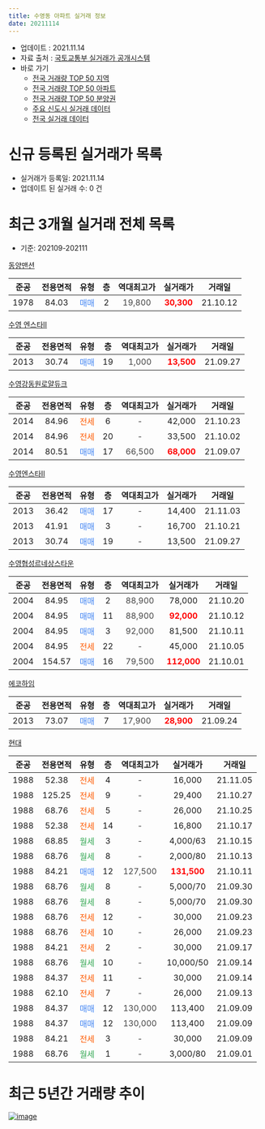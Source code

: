 ```yaml
---
title: 수영동 아파트 실거래 정보
date: 20211114
---
```


* 업데이트 : 2021.11.14
* 자료 출처 : [국토교통부 실거래가 공개시스템](http://rt.molit.go.kr)
* 바로 가기
    * [전국 거래량 TOP 50 지역](https://apt-info.github.io/apt-trade-info/tr)
    * [전국 거래량 TOP 50 아파트](https://apt-info.github.io/apt-trade-info/ta)
    * [전국 거래량 TOP 50 분양권](https://apt-info.github.io/apt-trade-info/tb)
    * [주요 신도시 실거래 데이터](https://apt-info.github.io/apt-trade-info/newtown)
    * [전국 실거래 데이터](https://apt-info.github.io/apt-trade-info/all)



<script async src="https://pagead2.googlesyndication.com/pagead/js/adsbygoogle.js"></script>
<!-- 기본광고 -->
<ins class="adsbygoogle"
     style="display:block"
     data-ad-client="ca-pub-1142216861245946"
     data-ad-slot="4805727019"
     data-ad-format="auto"
     data-full-width-responsive="true"></ins>
<script>
     (adsbygoogle = window.adsbygoogle || []).push({});
</script>


# 신규 등록된 실거래가 목록

* 실거래가 등록일: 2021.11.14
* 업데이트 된 실거래 수: 0 건




<script async src="https://pagead2.googlesyndication.com/pagead/js/adsbygoogle.js"></script>
<!-- 기본광고 -->
<ins class="adsbygoogle"
     style="display:block"
     data-ad-client="ca-pub-1142216861245946"
     data-ad-slot="4805727019"
     data-ad-format="auto"
     data-full-width-responsive="true"></ins>
<script>
     (adsbygoogle = window.adsbygoogle || []).push({});
</script>


# 최근 3개월 실거래 전체 목록
* 기준: 202109-202111


[동양맨션](https://search.naver.com/search.naver?query=%EB%8F%99%EC%96%91%EB%A7%A8%EC%85%98)

|준공|전용면적|유형|층|역대최고가|실거래가|거래일|
|:---:|:---:|:---:|:---:|:---:|:---:|:---:|
|1978|84.03|<span style="color:#4285F3">매매</span>|2|<span style="color:#444444">19,800</span>|<b><span style="color:#FF0000">30,300</span></b>|21.10.12|

[수영 엔스타Ⅱ](https://search.naver.com/search.naver?query=%EC%88%98%EC%98%81+%EC%97%94%EC%8A%A4%ED%83%80%E2%85%A1)

|준공|전용면적|유형|층|역대최고가|실거래가|거래일|
|:---:|:---:|:---:|:---:|:---:|:---:|:---:|
|2013|30.74|<span style="color:#4285F3">매매</span>|19|<span style="color:#444444">1,000</span>|<b><span style="color:#FF0000">13,500</span></b>|21.09.27|

[수영강동원로얄듀크](https://search.naver.com/search.naver?query=%EC%88%98%EC%98%81%EA%B0%95%EB%8F%99%EC%9B%90%EB%A1%9C%EC%96%84%EB%93%80%ED%81%AC)

|준공|전용면적|유형|층|역대최고가|실거래가|거래일|
|:---:|:---:|:---:|:---:|:---:|:---:|:---:|
|2014|84.96|<span style="color:#FF5A00">전세</span>|6|<span style="color:#444444">-</span>|42,000|21.10.23|
|2014|84.96|<span style="color:#FF5A00">전세</span>|20|<span style="color:#444444">-</span>|33,500|21.10.02|
|2014|80.51|<span style="color:#4285F3">매매</span>|17|<span style="color:#444444">66,500</span>|<b><span style="color:#FF0000">68,000</span></b>|21.09.07|

[수영엔스타Ⅱ](https://search.naver.com/search.naver?query=%EC%88%98%EC%98%81%EC%97%94%EC%8A%A4%ED%83%80%E2%85%A1)

|준공|전용면적|유형|층|역대최고가|실거래가|거래일|
|:---:|:---:|:---:|:---:|:---:|:---:|:---:|
|2013|36.42|<span style="color:#4285F3">매매</span>|17|<span style="color:#444444">-</span>|14,400|21.11.03|
|2013|41.91|<span style="color:#4285F3">매매</span>|3|<span style="color:#444444">-</span>|16,700|21.10.21|
|2013|30.74|<span style="color:#4285F3">매매</span>|19|<span style="color:#444444">-</span>|13,500|21.09.27|

[수영협성르네상스타운](https://search.naver.com/search.naver?query=%EC%88%98%EC%98%81%ED%98%91%EC%84%B1%EB%A5%B4%EB%84%A4%EC%83%81%EC%8A%A4%ED%83%80%EC%9A%B4)

|준공|전용면적|유형|층|역대최고가|실거래가|거래일|
|:---:|:---:|:---:|:---:|:---:|:---:|:---:|
|2004|84.95|<span style="color:#4285F3">매매</span>|2|<span style="color:#444444">88,900</span>|78,000|21.10.20|
|2004|84.95|<span style="color:#4285F3">매매</span>|11|<span style="color:#444444">88,900</span>|<b><span style="color:#FF0000">92,000</span></b>|21.10.12|
|2004|84.95|<span style="color:#4285F3">매매</span>|3|<span style="color:#444444">92,000</span>|81,500|21.10.11|
|2004|84.95|<span style="color:#FF5A00">전세</span>|22|<span style="color:#444444">-</span>|45,000|21.10.05|
|2004|154.57|<span style="color:#4285F3">매매</span>|16|<span style="color:#444444">79,500</span>|<b><span style="color:#FF0000">112,000</span></b>|21.10.01|

[에코하임](https://search.naver.com/search.naver?query=%EC%97%90%EC%BD%94%ED%95%98%EC%9E%84)

|준공|전용면적|유형|층|역대최고가|실거래가|거래일|
|:---:|:---:|:---:|:---:|:---:|:---:|:---:|
|2013|73.07|<span style="color:#4285F3">매매</span>|7|<span style="color:#444444">17,900</span>|<b><span style="color:#FF0000">28,900</span></b>|21.09.24|

[현대](https://search.naver.com/search.naver?query=%ED%98%84%EB%8C%80)

|준공|전용면적|유형|층|역대최고가|실거래가|거래일|
|:---:|:---:|:---:|:---:|:---:|:---:|:---:|
|1988|52.38|<span style="color:#FF5A00">전세</span>|4|<span style="color:#444444">-</span>|16,000|21.11.05|
|1988|125.25|<span style="color:#FF5A00">전세</span>|9|<span style="color:#444444">-</span>|29,400|21.10.27|
|1988|68.76|<span style="color:#FF5A00">전세</span>|5|<span style="color:#444444">-</span>|26,000|21.10.25|
|1988|52.38|<span style="color:#FF5A00">전세</span>|14|<span style="color:#444444">-</span>|16,800|21.10.17|
|1988|68.85|<span style="color:#34A853">월세</span>|3|<span style="color:#444444">-</span>|4,000/63|21.10.15|
|1988|68.76|<span style="color:#34A853">월세</span>|8|<span style="color:#444444">-</span>|2,000/80|21.10.13|
|1988|84.21|<span style="color:#4285F3">매매</span>|12|<span style="color:#444444">127,500</span>|<b><span style="color:#FF0000">131,500</span></b>|21.10.11|
|1988|68.76|<span style="color:#34A853">월세</span>|8|<span style="color:#444444">-</span>|5,000/70|21.09.30|
|1988|68.76|<span style="color:#34A853">월세</span>|8|<span style="color:#444444">-</span>|5,000/70|21.09.30|
|1988|68.76|<span style="color:#FF5A00">전세</span>|12|<span style="color:#444444">-</span>|30,000|21.09.23|
|1988|68.76|<span style="color:#FF5A00">전세</span>|10|<span style="color:#444444">-</span>|26,000|21.09.23|
|1988|84.21|<span style="color:#FF5A00">전세</span>|2|<span style="color:#444444">-</span>|30,000|21.09.17|
|1988|68.76|<span style="color:#34A853">월세</span>|10|<span style="color:#444444">-</span>|10,000/50|21.09.14|
|1988|84.37|<span style="color:#FF5A00">전세</span>|11|<span style="color:#444444">-</span>|30,000|21.09.14|
|1988|62.10|<span style="color:#FF5A00">전세</span>|7|<span style="color:#444444">-</span>|26,000|21.09.13|
|1988|84.37|<span style="color:#4285F3">매매</span>|12|<span style="color:#444444">130,000</span>|113,400|21.09.09|
|1988|84.37|<span style="color:#4285F3">매매</span>|12|<span style="color:#444444">130,000</span>|113,400|21.09.09|
|1988|84.21|<span style="color:#FF5A00">전세</span>|3|<span style="color:#444444">-</span>|30,000|21.09.09|
|1988|68.76|<span style="color:#34A853">월세</span>|1|<span style="color:#444444">-</span>|3,000/80|21.09.01|



<script async src="https://pagead2.googlesyndication.com/pagead/js/adsbygoogle.js"></script>
<!-- 기본광고 -->
<ins class="adsbygoogle"
     style="display:block"
     data-ad-client="ca-pub-1142216861245946"
     data-ad-slot="4805727019"
     data-ad-format="auto"
     data-full-width-responsive="true"></ins>
<script>
     (adsbygoogle = window.adsbygoogle || []).push({});
</script>


# 최근 5년간 거래량 추이


<div style="width:100%;">
    <canvas id="deal_progress" height="200"></canvas>
</div>

<script>
new Chart(document.getElementById("deal_progress"), {
    type: 'line',
    data: {
        labels: ['16.01','16.02','16.03','16.04','16.05','16.06','16.07','16.08','16.09','16.10','16.11','16.12','17.01','17.02','17.03','17.04','17.05','17.06','17.07','17.08','17.09','17.10','17.11','17.12','18.01','18.02','18.03','18.04','18.05','18.06','18.07','18.08','18.09','18.10','18.11','18.12','19.01','19.02','19.03','19.04','19.05','19.06','19.07','19.08','19.09','19.10','19.11','19.12','20.01','20.02','20.03','20.04','20.05','20.06','20.07','20.08','20.09','20.10','20.11','20.12','21.01','21.02','21.03','21.04','21.05','21.06','21.07','21.08','21.09','21.10','21.11'],
        datasets: [{
            label: '매매/분양권',
            data: [8,10,15,8,4,15,17,4,14,10,14,5,2,10,22,14,11,22,8,5,5,5,7,4,3,2,7,4,3,2,1,0,5,3,5,6,2,9,6,3,9,8,10,9,17,33,51,17,16,23,16,10,16,39,27,20,21,31,16,4,1,6,9,10,7,9,6,5,6,7,1],
            borderColor: "rgba(66, 133, 243, 1)",
            backgroundColor: "rgba(66, 133, 243, 0.05)",
            borderWidth: 1,
            pointRadius: 0,
            fill: false,
            lineTension: 0
        },{
            label: '전/월세',
            data: [10,16,26,22,14,17,14,18,21,22,16,14,13,16,15,20,10,18,14,14,13,16,12,8,16,13,19,21,15,11,7,11,13,9,11,4,9,6,10,11,2,11,12,10,14,13,11,5,7,7,2,8,6,4,16,10,9,15,14,10,3,8,19,10,8,11,16,9,10,8,1],
            borderColor: "rgba(255, 90, 0, 1)",
            backgroundColor: "rgba(255, 90, 0, 0.05)",
            borderWidth: 1,
            pointRadius: 0,
            fill: false,
            lineTension: 0
        },{
            label: '합계',
            data: [18,26,41,30,18,32,31,22,35,32,30,19,15,26,37,34,21,40,22,19,18,21,19,12,19,15,26,25,18,13,8,11,18,12,16,10,11,15,16,14,11,19,22,19,31,46,62,22,23,30,18,18,22,43,43,30,30,46,30,14,4,14,28,20,15,20,22,14,16,15,2],
            borderColor: "rgba(0, 0, 0, 1)",
            backgroundColor: "rgba(0, 0, 0, 0.03)",
            borderWidth: 0.1,
            pointRadius: 0,
            fill: true,
            lineTension: 0
        }
        ]
    },
    options: {
        responsive: true,
        title: {
            display: false
        },
        tooltips: {
            mode: 'index',
            intersect: false
        },
        hover: {
            mode: 'nearest',
            intersect: true
        },
        scales: {
            xAxes: [{
                display: true,
                scaleLabel: {
                    display: true,
                    labelString: '년/월'
                }
            }],
            yAxes: [{
                display: true,
                ticks: {
                    suggestedMin: 0,
                },
                scaleLabel: {
                    display: true,
                    labelString: '실거래 수'
                }
            }]
        }
    }
});

</script>


[![image](https://apt-info.github.io/images/2020-01-03-apt-trade-info/1024x500.png)](https://play.google.com/store/apps/details?id=com.aptinfo.apttradeinfo)

